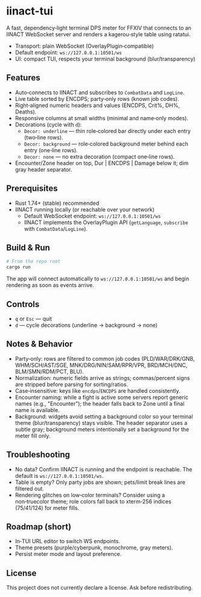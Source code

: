 # iinact-tui

A fast, dependency‑light terminal DPS meter for FFXIV that connects to an IINACT WebSocket server and renders a kagerou‑style table using ratatui.

- Transport: plain WebSocket (OverlayPlugin‑compatible)
- Default endpoint: `ws://127.0.0.1:10501/ws`
- UI: compact TUI, respects your terminal background (blur/transparency)

## Features
- Auto‑connects to IINACT and subscribes to `CombatData` and `LogLine`.
- Live table sorted by ENCDPS; party‑only rows (known job codes).
- Right‑aligned numeric headers and values (ENCDPS, Crit%, DH%, Deaths).
- Responsive columns at small widths (minimal and name‑only modes).
- Decorations (cycle with `d`):
  - `Decor: underline` — thin role‑colored bar directly under each entry (two‑line rows).
  - `Decor: background` — role‑colored background meter behind each entry (one‑line rows).
  - `Decor: none` — no extra decoration (compact one‑line rows).
- Encounter/Zone header on top, Dur | ENCDPS | Damage below it; dim gray header separator.

## Prerequisites
- Rust 1.74+ (stable) recommended
- IINACT running locally (or reachable over your network)
  - Default WebSocket endpoint: `ws://127.0.0.1:10501/ws`
  - IINACT implements the OverlayPlugin API (`getLanguage`, `subscribe` with `CombatData`/`LogLine`).

## Build & Run
```bash
# From the repo root
cargo run
```
The app will connect automatically to `ws://127.0.0.1:10501/ws` and begin rendering as soon as events arrive.

## Controls
- `q` or `Esc` — quit
- `d` — cycle decorations (underline → background → none)

## Notes & Behavior
- Party‑only: rows are filtered to common job codes (PLD/WAR/DRK/GNB, WHM/SCH/AST/SGE, MNK/DRG/NIN/SAM/RPR/VPR, BRD/MCH/DNC, BLM/SMN/RDM/PCT, BLU).
- Normalization: numeric fields arrive as strings; commas/percent signs are stripped before parsing for sorting/ratios.
- Case‑insensitive: keys like `encdps`/`ENCDPS` are handled consistently.
- Encounter naming: while a fight is active some servers report generic names (e.g., "Encounter"); the header falls back to Zone until a final name is available.
- Background: widgets avoid setting a background color so your terminal theme (blur/transparency) stays visible. The header separator uses a subtle gray; background meters intentionally set a background for the meter fill only.

## Troubleshooting
- No data? Confirm IINACT is running and the endpoint is reachable. The default is `ws://127.0.0.1:10501/ws`.
- Table is empty? Only party jobs are shown; pets/limit break lines are filtered out.
- Rendering glitches on low‑color terminals? Consider using a non‑truecolor theme; role colors fall back to xterm‑256 indices (75/41/124) for meter fills.

## Roadmap (short)
- In‑TUI URL editor to switch WS endpoints.
- Theme presets (purple/cyberpunk, monochrome, gray meters).
- Persist meter mode and layout preference.

## License
This project does not currently declare a license. Ask before redistributing.
